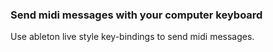 ### Send midi messages with your computer keyboard

Use ableton live style key-bindings to send midi messages.
